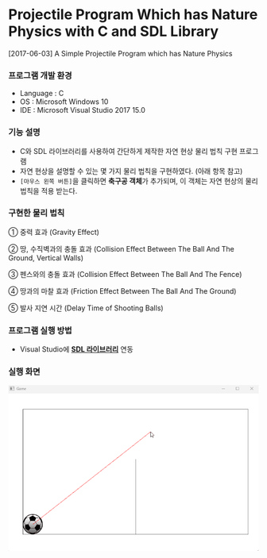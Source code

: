 # Projectile Program Which has Nature Physics with C and SDL Library
[2017-06-03] A Simple Projectile Program which has Nature Physics

### 프로그램 개발 환경
- Language : C
- OS : Microsoft Windows 10
- IDE : Microsoft Visual Studio 2017 15.0

### 기능 설명
- C와 SDL 라이브러리를 사용하여 간단하게 제작한 자연 현상 물리 법칙 구현 프로그램
- 자연 현상을 설명할 수 있는 몇 가지 물리 법칙을 구현하였다. (아래 항목 참고)
- `[마우스 왼쪽 버튼]`을 클릭하면 **축구공 객체**가 추가되며, 이 객체는 자연 현상의 물리 법칙을 적용 받는다.

### 구현한 물리 법칙
① 중력 효과 (Gravity Effect)

② 땅, 수직벽과의 충돌 효과 (Collision Effect Between The Ball And The Ground, Vertical Walls)

③ 펜스와의 충돌 효과 (Collision Effect Between The Ball And The Fence)

④ 땅과의 마찰 효과 (Friction Effect Between The Ball And The Ground)

⑤ 발사 지연 시간 (Delay Time of Shooting Balls)

### 프로그램 실행 방법
- Visual Studio에 **[SDL 라이브러리](https://github.com/libsdl-org/SDL/releases)** 연동

### 실행 화면

![실행 화면](picture.gif)

